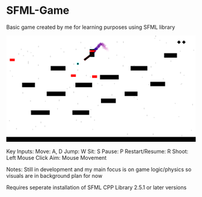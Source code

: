 # SFML-Game
Basic game created by me for learning purposes using SFML library

![](/resources/images/preview.png)

Key Inputs:
	Move: A, D
	Jump: W
	Sit: S
	Pause: P
	Restart/Resume: R
	Shoot: Left Mouse Click
	Aim: Mouse Movement


Notes: Still in development and my main focus is on game logic/physics so visuals are in background plan for now

Requires seperate installation of SFML CPP Library 2.5.1 or later versions
